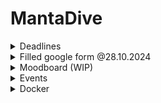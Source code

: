 # MantaDive

<details>
  <summary>Deadlines</summary>
  1. Deadline 07.01.2025 <br>
  Final Deadlines <br>
  - 1. PZR (late February) <br>
  - 2. PZR (mid April) <-- Fallback <br>
</details>

<details>
  <summary>
    Filled google form @28.10.2024
  </summary>
  
  ### Group name*
  Manta Dive
  
  ### Game genre*
  Idle Game
  
  ### Core concept of your game*
  You control your Manta to dive underwater in a Dungeon Crawler-esque style with the goal of collecting resources and animal friends while making it back to your home base alive. The collected resources and items can then be spent / equipped to allow for deeper dives in future sessions.
  
  ### Gameplay (explain with an example please)*
  A "run" consists of one dive, starting either at the surface of the sea or later at a deeper point unlocked using meta progression. Along your dive towards deeper areas, you can encounter a multitude of different events. These events range from simple resource collection, obstacles, puzzles, interaction with different friendly sea creatures (eg. hand over some ressources to help them with a problem in return they help you in some way/ dont help them and get a negative outcome now or at a later point), all the way to fights that could end your run. At certain points, you can decide whether or not to push further into the depths hunting for rarer and stronger materials to upgrade your manta or to return to the surface, saving the progress gained in that dive and allowing for the use of the found resources.
  
  The maximum depth reached across all your runs can be displayed on a leaderboard to compare your accomplishments with other players. This could include items used in that run.
  
  ### Meta progression (explain with an example please)*
  The meta progression of the game is created through the upgrade system, usable items and animal friend expeditions to enable deeper dives in future runs. 
  
  Examples for possible upgrades can be the ability to start the session at a deeper depth, or increased health.
  Examples for possible items could be consumable items that prevent a bad event outcome once, or items that increase the number of resources you find.
  Animal friend expeditions will passively generate both resources and items at a lower rate even while the game is closed. 
  
  ### Asset requirements (if you need any 2D/3D/UI assets)*
  The assests required revolve mostly around the scenery and encountered events.
  
  Differents depths might use a different backgrounds to visualize the progress
  The ressources and creatures found need to have their on sprites
  To match the visuals different sound effect/music might be used to convay the events feel
  
  ### Anything else?
  -
</details>
<details>
  <summary>
    Moodboard (WIP)
  </summary>
   <a href="https://www.figma.com/board/OuiaSAw3UDDO0YRT7WPrVG/Mantadive">FigmaMoodboard</a> <br>
  
  ![image](./moodboard/377ac0ac-9892-b6ff-2152-2dd754cf5ea3.jpeg)
  ![image](./moodboard/869a61947e07fd6e9d185796baf14174.jpg)
  ![image](./moodboard/cd1d10b6d98ddb8fce79fbba10dd5e30.jpg)
  ![image](./moodboard/pixel-art-1667513486.png)
</details>
<details>
  <summary>
    Events
  </summary>
  
```mermaid
graph TD;

newRun(((newRun))) --> start
start --> createEvent{{createEvent}}
createEvent --> battleEvent & ressourceEvent & encounterEvent & obstacleEvent & puzzleEvent

subgraph BattleEvent
  battleEvent --> battleEventOutcome{battleEventOutcome}
  battleEventOutcome --died--> endRun(((endRun)))
end

subgraph RessourceEvent
  ressourceEvent --risk?--> collectRessource[[collectRessource]]
end

subgraph ObstacleEvent
  obstacleEvent --> obstacleEventChoices{obstacleEventChoices}
  obstacleEventChoices --clear using item--> loseItem[looseItem]
  obstacleEventChoices --clear using workaround--> getNegativeEffect[getNegativeEffect]
end

subgraph EncounterEvent
  encounterEvent --> WIP-END1
end

subgraph PuzzleEvent
  puzzleEvent --> WIP-END2
end

battleEventOutcome ---> |survived| newEvent
collectRessource  ---> newEvent
loseItem --> newEvent
getNegativeEffect --> newEvent
newEvent ==> createEvent

```

  
</details>
<details>
  <summary>
    Docker
  </summary>
  Autopushed to docker hub under philsie/mantadive_backend:latest
</details>
